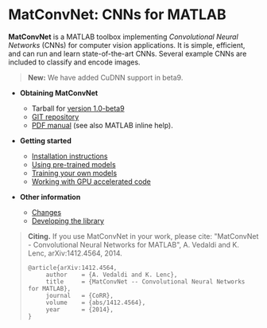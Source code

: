 # MatConvNet: CNNs for MATLAB

**MatConvNet** is a MATLAB toolbox implementing *Convolutional Neural
Networks* (CNNs) for computer vision applications. It is simple,
efficient, and can run and learn state-of-the-art CNNs. Several
example CNNs are included to classify and encode images.

> **New:** We have added CuDNN support in beta9.

*   **Obtaining MatConvNet**
    - Tarball for [version 1.0-beta9](download/matconvnet-1.0-beta9.tar.gz)
    - [GIT repository](http://www.github.com/vlfeat/matconvnet.git)
    - [PDF manual](matconvnet-manual.pdf) (see also MATLAB inline help).

*   **Getting started**
    - [Installation instructions](install)
    - [Using pre-trained models](pretrained)
    - [Training your own models](training)
    - [Working with GPU accelerated code](gpu)

*   **Other information**
    - [Changes](about/#changes)
    - [Developing the library](developers.md)

> **Citing.** If you use MatConvNet in your work, please cite:
> "MatConvNet - Convolutional Neural Networks for MATLAB", A. Vedaldi
> and K. Lenc, arXiv:1412.4564, 2014.
>
>     @article{arXiv:1412.4564,
>          author    = {A. Vedaldi and K. Lenc},
>          title     = {MatConvNet -- Convolutional Neural Networks for MATLAB},
>          journal   = {CoRR},
>          volume    = {abs/1412.4564},
>          year      = {2014},
>     }
